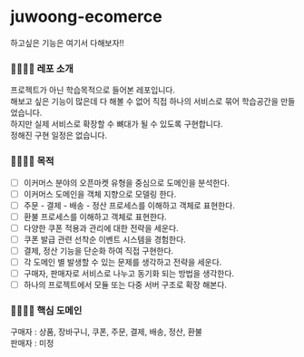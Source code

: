 # juwoong-ecomerce
하고싶은 기능은 여기서 다해보자!!


### 👨‍👩‍👦‍👦 레포 소개
프로젝트가 아닌 학습목적으로 들어본 레포입니다. </br>
해보고 싶은 기능이 많은데 다 해볼 수 없어 직접 하나의 서비스로 묶어 학습공간을 만들었습니다. </br>
하지만 실제 서비스로 확장할 수 뼈대가 될 수 있도록 구현합니다. </br>
정해진 구현 일정은 없습니다. </br>



### 👨‍👩‍👦‍👦 목적
- [ ] 이커머스 분야의 오픈마켓 유형을 중심으로 도메인을 분석한다.
- [ ] 이커머스 도메인을 객체 지향으로 모델링 한다. 
- [ ] 주문 - 결제 - 배송 - 정산 프로세스를 이해하고 객체로 표현한다.
- [ ] 환불 프로세스를 이해하고 객체로 표현한다.
- [ ] 다양한 쿠폰 적용과 관리에 대한 전략을 세운다.
- [ ] 쿠폰 발급 관련 선착순 이벤트 시스템을 경험한다.
- [ ] 결제, 정산 기능을 단순화 하여 직접 구현한다.
- [ ] 각 도메인 별 발생할 수 있는 문제를 생각하고 전략을 세운다.
- [ ] 구매자, 판매자로 서비스로 나누고 동기화 되는 방법을 생각한다.
- [ ] 하나의 프로젝트에서 모듈 또는 다중 서버 구조로 확장 해본다.

### 👨‍👩‍👦‍👦 핵심 도메인 
구매자 : 상품, 장바구니, 쿠폰, 주문, 결제, 배송, 정산, 환불 </br>
판매자 : 미정
